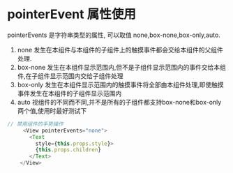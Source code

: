 # pointerEvent 属性使用

pointerEvents 是字符串类型的属性, 可以取值 none,box-none,box-only,auto. 

1. none 发生在本组件与本组件的子组件上的触摸事件都会交给本组件的父组件处理. 
2. box-none 发生在本组件显示范围内,但不是子组件显示范围内的事件交给本组件,在子组件显示范围内交给子组件处理 
3. box-only 发生在本组件显示范围内的触摸事件将全部由本组件处理,即使触摸事件发生在本组件的子组件显示范围内 
4. auto 视组件的不同而不同,并不是所有的子组件都支持box-none和box-only两个值,使用时最好测试下

```js
// 禁用组件的手势操作
     <View pointerEvents="none">
       <Text
         style={this.props.style}>
         {this.props.children}
       </Text>
    </View>
```
